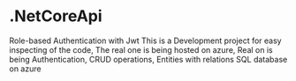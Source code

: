 # .NetCoreApi
Role-based Authentication with Jwt
This is a Development project for easy inspecting of the code,
The real one is being hosted on azure,
Real on is being
Authentication, CRUD operations, 
Entities with relations
SQL database on azure
